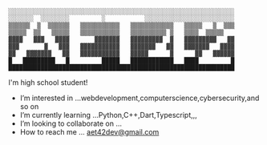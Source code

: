 ```
░░░░░░░░░░░░░░░░░░░░░░░░░░░░░░░░░░░░░░░░░░░░░░░░░░░░░░░░░░░░░░░
░░░░░░░  ░░░░░░░░         ░           ░░░░░░░░░░░░░░░░░░░░░░░░░
▒▒▒▒▒▒  ▒  ▒▒▒▒▒▒   ▒▒▒▒▒▒▒▒▒▒▒   ▒▒▒▒▒▒▒▒▒▒▒▒   ▒▒▒▒▒   ▒  ▒▒▒
▒▒▒▒▒  ▒▒   ▒▒▒▒▒   ▒▒▒▒▒▒▒▒▒▒▒   ▒▒▒▒▒▒▒▒▒▒ ▒   ▒▒▒▒  ▒▒▒▒▒   
▓▓▓▓   ▓▓▓   ▓▓▓▓       ▓▓▓▓▓▓▓   ▓▓▓▓▓▓▓▓▓  ▓   ▓▓▓▓▓▓▓▓▓   ▓▓
▓▓▓       ▓   ▓▓▓   ▓▓▓▓▓▓▓▓▓▓▓   ▓▓▓▓▓▓▓   ▓▓   ▓▓▓▓▓▓▓   ▓▓▓▓
▓▓   ▓▓▓▓▓▓▓   ▓▓   ▓▓▓▓▓▓▓▓▓▓▓   ▓▓▓▓▓      ▓      ▓▓   ▓▓▓▓▓▓
█   █████████   █         █████   ████████████   ████         █
███████████████████████████████████████████████████████████████
```
I'm high school student!
- I’m interested in ...webdevelopment,computerscience,cybersecurity,and so on
- I’m currently learning ...Python,C++,Dart,Typescript,,,
- I’m looking to collaborate on ...
- How to reach me ... aet42dev@gmail.com

<!---
aet42/aet42 is a ✨ special ✨ repository because its `README.md` (this file) appears on your GitHub profile.
You can click the Preview link to take a look at your changes.
--->

